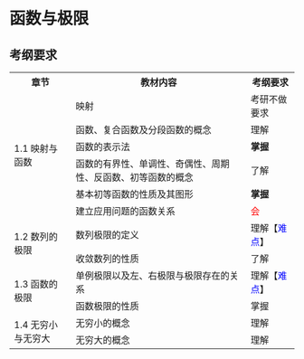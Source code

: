 # 函数与极限

## 考纲要求

<style>th{text-align:center}</style>
<table>
<tr><th>章节</th><th>教材内容</th><th>考纲要求</th></tr>

<tr><td rowspan="6">1.1 映射与函数</td><td>映射</td><td>考研不做要求</td></tr>
<tr><td>函数、复合函数及分段函数的概念</td><td>理解</td></tr>
<tr><td>函数的表示法</td><td><b>掌握</b></td></tr>
<tr><td>函数的有界性、单调性、奇偶性、周期性、反函数、初等函数的概念</td><td>了解</td></tr>
<tr><td>基本初等函数的性质及其图形</td><td><b>掌握</b></td></tr>
<tr><td>建立应用问题的函数关系</td><td><span style="color:red;">会</span></td></tr>

<tr><td rowspan="2">1.2 数列的极限</td><td>数列极限的定义</td><td>理解【<span style="color:blue;">难点</span>】</td></tr>
<tr><td>收敛数列的性质</td><td>了解</td></tr>

<tr><td rowspan="2">1.3 函数的极限</td><td>单例极限以及左、右极限与极限存在的关系</td><td>理解【<span style="color:blue;">难点</span>】</td></tr>
<tr><td>函数极限的性质</td><td>掌握</td></tr>

<tr><td rowspan="2">1.4 无穷小与无穷大</td><td>无穷小的概念</td><td>理解</td></tr>
<tr><td>无穷大的概念</td><td>理解</td></tr>
</table>

